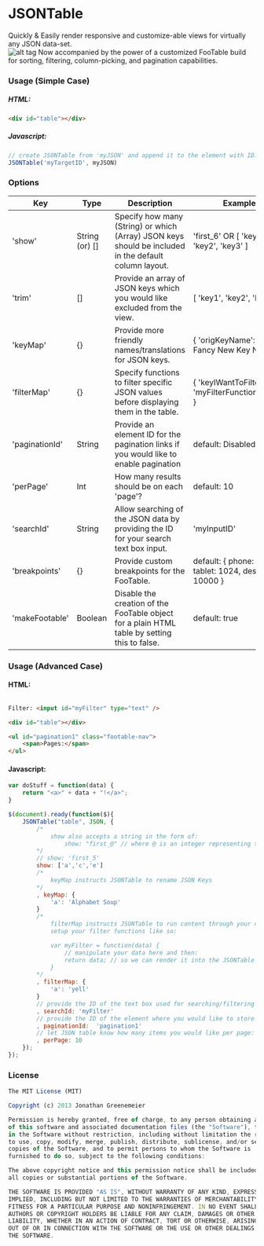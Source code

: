 # JSONTable
Quickly & Easily render responsive and customize-able views for virtually any JSON data-set.  
![alt tag](https://raw.github.com/6eDesign/JSONTable/master/lib/img/example.png)
Now accompanied by the power of a customized FooTable build for sorting, filtering, column-picking, and pagination capabilities.  

### Usage (Simple Case)
##### HTML:
````html
<div id="table"></div>

```` 
##### Javascript: 
````js
// create JSONTable from 'myJSON' and append it to the element with ID: 'myTargetId':
JSONTable('myTargetID', myJSON) 
````

### Options
Key | Type | Description | Example
--- | --- | --- | ---
'show' | String (or) [] | Specify how many (String) or which (Array) JSON keys should be included in the default column layout. | 'first_6' OR [ 'key1', 'key2', 'key3' ]
'trim' | [] | Provide an array of JSON keys which you would like excluded from the view. | [ 'key1', 'key2', 'key3' ]
'keyMap' | {} | Provide more friendly names/translations for JSON keys. | { 'origKeyName': 'My Fancy New Key Name' } 
'filterMap' | {} | Specify functions to filter specific JSON values before displaying them in the table. | { 'keyIWantToFilter': 'myFilterFunctionsName' } 
'paginationId' | String | Provide an element ID for the pagination links if you would like to enable pagination | default: Disabled
'perPage' | Int | How many results should be on each 'page'? | default: 10
'searchId' | String | Allow searching of the JSON data by providing the ID for your search text box input. | 'myInputID'
'breakpoints' | {} | Provide custom breakpoints for the FooTable. | default: { phone: 480, tablet: 1024, desktop: 10000 }
'makeFootable' | Boolean | Disable the creation of the FooTable object for a plain HTML table by setting this to false. | default: true

### Usage (Advanced Case)

#### HTML: 
````html 

Filter: <input id="myFilter" type="text" /> 

<div id="table"></div>

<ul id="pagination1" class="footable-nav">
	<span>Pages:</span>
</ul>

````

#### Javascript: 
````js
var doStuff = function(data) { 
	return "<a>" + data + "!</a>"; 
}

$(document).ready(function($){
	JSONTable("table", JSON, { 
		/*
			show also accepts a string in the form of: 
				show: "first_@" // where @ is an integer representing the number of cols to show
		*/ 
		// show: 'first_5'
		show: ['a','c','e'] 
		/*
			keyMap instructs JSONTable to rename JSON Keys
		*/
		, keyMap: { 
			'a': 'Alphabet Soup'
		}
		/*
			filterMap instructs JSONTable to run content through your own custom filter functions.  
			setup your filter functions like so: 

			var myFilter = function(data) { 
				// manipulate your data here and then: 
				return data; // so we can render it into the JSONTable
			}
		*/
		, filterMap: { 
			'a': 'yell'
		}
		// provide the ID of the text box used for searching/filtering JSON data: 
		, searchId: 'myFilter'
		// provide the ID of the element where you would like to store your pagination links: 
		, paginationId:  'pagination1'
		// let JSON table know how many items you would like per page: 
		, perPage: 10
	}); 
}); 
````

### License
````js
The MIT License (MIT)

Copyright (c) 2013 Jonathan Greenemeier

Permission is hereby granted, free of charge, to any person obtaining a copy
of this software and associated documentation files (the "Software"), to deal
in the Software without restriction, including without limitation the rights
to use, copy, modify, merge, publish, distribute, sublicense, and/or sell
copies of the Software, and to permit persons to whom the Software is
furnished to do so, subject to the following conditions:

The above copyright notice and this permission notice shall be included in
all copies or substantial portions of the Software.

THE SOFTWARE IS PROVIDED "AS IS", WITHOUT WARRANTY OF ANY KIND, EXPRESS OR
IMPLIED, INCLUDING BUT NOT LIMITED TO THE WARRANTIES OF MERCHANTABILITY,
FITNESS FOR A PARTICULAR PURPOSE AND NONINFRINGEMENT. IN NO EVENT SHALL THE
AUTHORS OR COPYRIGHT HOLDERS BE LIABLE FOR ANY CLAIM, DAMAGES OR OTHER
LIABILITY, WHETHER IN AN ACTION OF CONTRACT, TORT OR OTHERWISE, ARISING FROM,
OUT OF OR IN CONNECTION WITH THE SOFTWARE OR THE USE OR OTHER DEALINGS IN
THE SOFTWARE.
````
